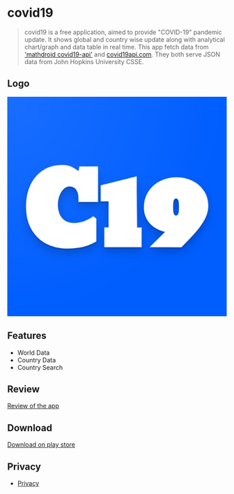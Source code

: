 # covid19
>covid19 is a free application, aimed to provide "COVID-19" pandemic update. It shows global and country wise update along with analytical chart/graph and data table in real time. This app fetch data from ['mathdroid covid19-api'](https://github.com/mathdroid/covid-19-api) and [covid19api.com](https://covid19api.com/). They both serve JSON data from John Hopkins University CSSE.

## Logo
![logo](logo.png)

## Features
* World Data
* Country Data
* Country Search

## Review
[Review of the app](https://www.youtube.com/watch?v=lEmWeVygv-k)


## Download
[Download on play store](https://play.google.com)


## Privacy
* [Privacy](privace.md)
